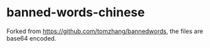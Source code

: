 # banned-words-chinese

Forked from <https://github.com/tomzhang/bannedwords>, the files are base64 encoded.
